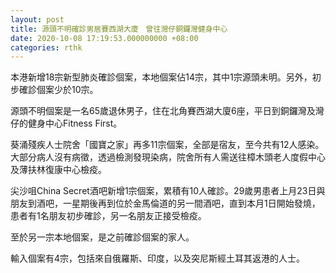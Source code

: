 ```yaml
---
layout: post
title: 源頭不明確診男居賽西湖大廈　曾往灣仔銅鑼灣健身中心
date: 2020-10-08 17:19:53.000000000 +08:00
categories: rthk
---
```


本港新增18宗新型肺炎確診個案，本地個案佔14宗，其中1宗源頭未明。另外，初步確診個案少於10宗。

源頭不明個案是一名65歲退休男子，住在北角賽西湖大廈6座，平日到銅鑼灣及灣仔的健身中心Fitness First。

葵涌殘疾人士院舍「國寶之家」再多11宗個案，全部是宿友，至今共有12人感染。大部分病人沒有病徵，透過檢測發現染病，院舍所有人需送往樟木頭老人度假中心及薄扶林復康中心檢疫。

尖沙咀China Secret酒吧新增1宗個案，累積有10人確診。29歲男患者上月23日與朋友到酒吧，一星期後再到位於金馬倫道的另一間酒吧，直到本月1日開始發燒，患者有1名朋友初步確診，另一名朋友正接受檢疫。

至於另一宗本地個案，是之前確診個案的家人。

輸入個案有4宗，包括來自俄羅斯、印度，以及突尼斯經土耳其返港的人士。
